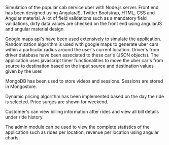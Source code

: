 Simulation of the popular cab service uber with Node.js server. Front end has been designed using AngularJS, Twitter Bootstrap, HTML, CSS and Angular material. A lot of field validations such as a mandatory field validations, dirty data values are checked on the front end using angularJS and angular material design.

Google maps api's have been used extensively to simulate the application. Randomization algorithm is used with google maps to generate uber cars within a particular radius around the user's current location. Driver's from driver database have been associated to these car's (JSON objects). The application uses javascript timer functionalities to move the uber car's from source to destination based on the input source and destination values given by the user.

MongoDB has been used to store videos and sessions. Sessions are stored in Mongostore.

Dynamic pricing algorithm has been implemented based on the day the ride is selected. Price surges are shown for weekend.

Customer's can view billing information after rides and view all bill details under ride history.

The admin module can be used to view the complete statistics of the application such as rides per location, revenue per location using angular charts.
